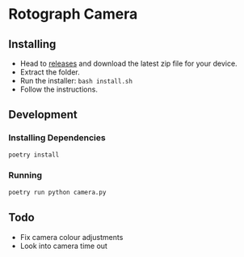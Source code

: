 # Rotograph Camera

## Installing

- Head to [releases](https://github.com/LucasLis/rotograph-camera/releases) and download the latest zip file for your device.
- Extract the folder.
- Run the installer: `bash install.sh`
- Follow the instructions.

## Development

### Installing Dependencies

```sh
poetry install
```

### Running

```sh
poetry run python camera.py
```

## Todo

- Fix camera colour adjustments
- Look into camera time out
